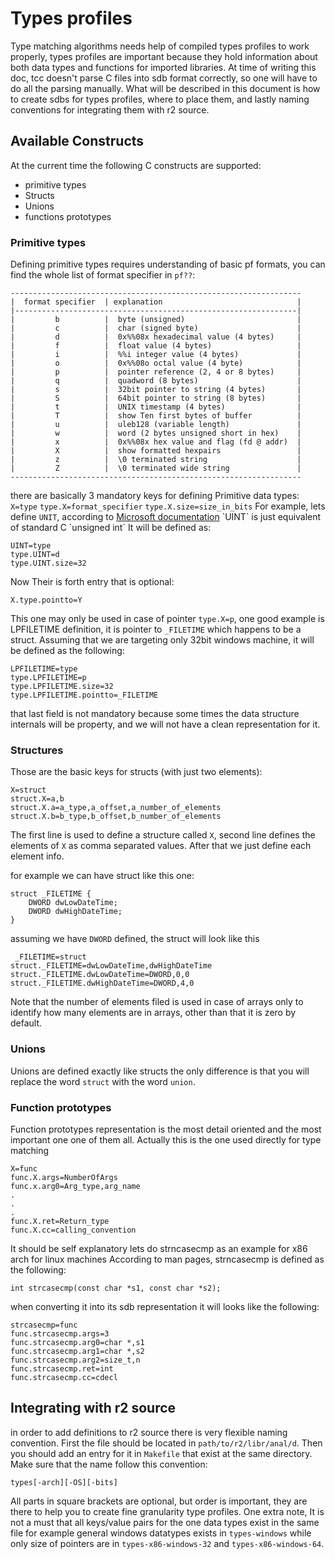 Types profiles
==============
Type matching algorithms needs help of compiled types profiles to work properly, types profiles are important because they hold information about both data types and functions for imported libraries.
 At time of writing this doc, tcc doesn't parse C files into sdb format correctly, so one will have to do all the parsing manually.
 What will be described in this document is how to create sdbs for types profiles, where to place them, and lastly naming conventions for integrating them with r2 source.

## Available Constructs

At the current time the following C constructs are supported:

- primitive types
- Structs
- Unions
- functions prototypes

### Primitive types

Defining primitive types requires understanding of basic pf formats, you can find the whole list of format specifier in `pf??`:
```
-----------------------------------------------------------------
|  format specifier  | explanation                              |
|---------------------------------------------------------------|
|         b          |  byte (unsigned)                         |
|         c          |  char (signed byte)                      |
|         d          |  0x%%08x hexadecimal value (4 bytes)     |
|         f          |  float value (4 bytes)                   |
|         i          |  %%i integer value (4 bytes)             |
|         o          |  0x%%08o octal value (4 byte)            |
|         p          |  pointer reference (2, 4 or 8 bytes)     |
|         q          |  quadword (8 bytes)                      |
|         s          |  32bit pointer to string (4 bytes)       |
|         S          |  64bit pointer to string (8 bytes)       |
|         t          |  UNIX timestamp (4 bytes)                |
|         T          |  show Ten first bytes of buffer          |
|         u          |  uleb128 (variable length)               |
|         w          |  word (2 bytes unsigned short in hex)    |
|         x          |  0x%%08x hex value and flag (fd @ addr)  |
|         X          |  show formatted hexpairs                 |
|         z          |  \0 terminated string                    |
|         Z          |  \0 terminated wide string               |
-----------------------------------------------------------------
```
there are basically 3 mandatory keys for defining Primitive data types:
`X=type`
`type.X=format_specifier`
`type.X.size=size_in_bits`
For example, lets define `UNIT`, according to [Microsoft documentation](https://msdn.microsoft.com/en-us/library/windows/desktop/aa383751(v=vs.85).aspx#UINT) `UINT` is just equivalent of standard C `unsigned int` It will be defined as:
```
UINT=type
type.UINT=d
type.UINT.size=32
```
Now Their is forth entry that is optional:

`X.type.pointto=Y`

This one may only be used in case of pointer `type.X=p`, one good example is LPFILETIME definition, it is pointer to `_FILETIME` which happens to be a struct. Assuming that we are targeting only 32bit windows machine, it will be defined as the following:

```
LPFILETIME=type
type.LPFILETIME=p
type.LPFILETIME.size=32
type.LPFILETIME.pointto=_FILETIME
```
that last field is not mandatory because some times the data structure internals will be property, and we will not have a clean representation for it.

### Structures

Those are the basic keys for structs (with just two elements):

```
X=struct
struct.X=a,b
struct.X.a=a_type,a_offset,a_number_of_elements
struct.X.b=b_type,b_offset,b_number_of_elements
```
The first line is used to define a structure called `X`, second line defines the elements of `X` as comma separated values. After that we just define each element info.

for example we can have struct like this one:
```
struct _FILETIME {
	DWORD dwLowDateTime;
	DWORD dwHighDateTime;
}
```
assuming we have `DWORD` defined, the struct will look like this
```
 _FILETIME=struct
struct._FILETIME=dwLowDateTime,dwHighDateTime
struct._FILETIME.dwLowDateTime=DWORD,0,0
struct._FILETIME.dwHighDateTime=DWORD,4,0
```
Note that the number of elements filed is used in case of arrays only to identify how many elements are in arrays, other than that it is zero by default.

### Unions

Unions are defined exactly like structs the only difference is that you will replace the word `struct` with the word `union`.

### Function prototypes

Function prototypes representation is the most detail oriented and the most important one one of them all. Actually this is the one used directly for type matching

```
X=func
func.X.args=NumberOfArgs
func.x.arg0=Arg_type,arg_name
.
.
.
func.X.ret=Return_type
func.X.cc=calling_convention
```
It should be self explanatory lets do strncasecmp as an example for x86 arch for linux machines According to man pages, strncasecmp is defined as the following:
```
int strcasecmp(const char *s1, const char *s2);
```

when converting it into its sdb representation it will looks like the following:
```
strcasecmp=func
func.strcasecmp.args=3
func.strcasecmp.arg0=char *,s1
func.strcasecmp.arg1=char *,s2
func.strcasecmp.arg2=size_t,n
func.strcasecmp.ret=int
func.strcasecmp.cc=cdecl
```

## Integrating with r2 source

in order to add definitions to r2 source there is very flexible naming convention. First the file should be located in `path/to/r2/libr/anal/d`. Then you should add an entry for it in `Makefile` that exist at the same directory. Make sure that the name follow this convention:
```
types[-arch][-OS][-bits]
```
All parts in square brackets are optional, but order is important, they are there to help you to create fine granularity type profiles. One extra note, It is not a must that all keys/value pairs for the one data types exist in the same file for example general windows datatypes exists in `types-windows` while only size of pointers are in `types-x86-windows-32` and `types-x86-windows-64`.
